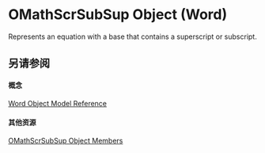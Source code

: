 
# OMathScrSubSup Object (Word)

Represents an equation with a base that contains a superscript or subscript.


## 另请参阅


#### 概念


[Word Object Model Reference](be452561-b436-bb9b-6f94-3faa9a74a6fd.md)
#### 其他资源


[OMathScrSubSup Object Members](http://msdn.microsoft.com/library/95cd5748-020b-7374-de19-5474fe17e231%28Office.15%29.aspx)